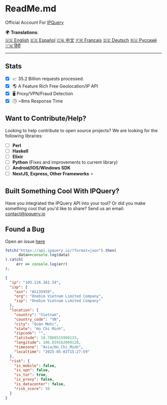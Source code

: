 # ReadMe.md
Official Account For [IPQuery](https://ipquery.io)

🌍 **Translations**:  
[🇺🇸 English](https://github.com/ipqwery/ipqwery/blob/main/README.md)
[🇪🇸 Español](https://github.com/ipqwery/ipqwery/blob/main/README_ES.md)
[🇨🇳 中文](https://github.com/ipqwery/ipqwery/blob/main/README_ZH.md)
[🇫🇷 Français](https://github.com/ipqwery/ipqwery/blob/main/README_FR.md)
[🇩🇪 Deutsch](https://github.com/ipqwery/ipqwery/blob/main/README_DE.md)
[🇷🇺 Русский](https://github.com/ipqwery/ipqwery/blob/main/README_RU.md)
[🇮🇳 हिंदी](https://github.com/ipqwery/ipqwery/blob/main/README_HI.md)  

---

## Stats
- [X] 📈 35.2 Billion requests processed.
- [X] 🌎 A Feature Rich Free Geolocation/IP API
- [X] 🖥️ Proxy/VPN/Fraud Detection
- [X] 🕒 ~8ms Response Time

## Want to Contribute/Help?
Looking to help contribute to open source projects? We are looking for the following libraries:
- [ ] **Perl**
- [ ] **Haskell**
- [ ] **Elixir**
- [ ] **Python** (Fixes and improvements to current library)
- [ ] **Android/IOS/Windows SDK** 
- [ ] **NextJS, Express, Other Frameworks** ⭐

## Built Something Cool With IPQuery?
Have you integrated the IPQuery API into your tool? Or did you make something cool that you'd like to share? Send us an email: contact@ipquery.io

## Found a Bug
Open an issue [here](https://github.com/ipqwery/Bugs)

```javascript
fetch("https://api.ipquery.io/?format=json").then(
      data=>console.log(data)
).catch(
     err => console.log(err)
);

```
```json
{
  "ip": "103.126.161.54",
  "isp": {
    "asn": "AS135959",
    "org": "Onebim Vietnam Limited Company",
    "isp": "Onebim Vietnam Limited Company"
  },
  "location": {
    "country": "Vietnam",
    "country_code": "VN",
    "city": "Quận Mười",
    "state": "Ho Chi Minh",
    "zipcode": "",
    "latitude": 10.7888515998133,
    "longitude": 106.659162009128,
    "timezone": "Asia/Ho_Chi_Minh",
    "localtime": "2025-05-03T15:27:59"
  },
  "risk": {
    "is_mobile": false,
    "is_vpn": false,
    "is_tor": true,
    "is_proxy": false,
    "is_datacenter": false,
    "risk_score": 50
  }
}
```
